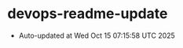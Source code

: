 # devops-readme-update
<!--START_SECTION:activity-->
- Auto-updated at Wed Oct 15 07:15:58 UTC 2025
<!--END_SECTION:activity-->
